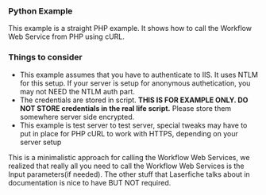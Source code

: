 ### Python Example

This example is a straight PHP example. It shows how to call the Workflow Web Service from PHP using cURL.

### Things to consider

+ This example assumes that you have to authenticate to IIS. It uses NTLM for this setup. If your server is setup for anonymous authetication, you may not NEED the NTLM auth part.
+ The credentials are stored in script. **THIS IS FOR EXAMPLE ONLY. DO NOT STORE credentials in the real life script.** Please store them somewhere server side encrypted.
+ This example is test server to test server, special tweaks may have to put in place for PHP cURL to work with HTTPS, depending on your server setup

This is a minimalistic approach for calling the Workflow Web Services, we realized that really all you need to call the Workflow Web Services is the Input parameters(if needed). The other stuff that Laserfiche talks about in documentation is nice to have BUT NOT required.
